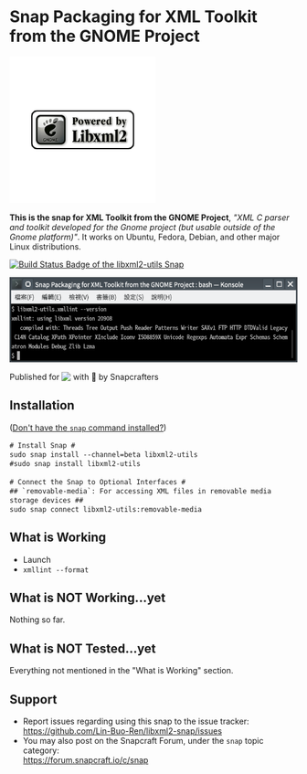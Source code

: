 # Snap Packaging for XML Toolkit from the GNOME Project

![Icon of XML Toolkit from the GNOME Project](gui/icon.png "Icon of XML Toolkit from the GNOME Project")


**This is the snap for XML Toolkit from the GNOME Project**, *"XML C parser and toolkit developed for the Gnome project (but usable outside of the Gnome platform)"*. It works on Ubuntu, Fedora, Debian, and other major Linux distributions.

[![Build Status Badge of the `libxml2-utils` Snap](https://build.snapcraft.io/badge/Lin-Buo-Ren/libxml2-snap.svg "Build Status of the `libxml2-utils` snap")](https://build.snapcraft.io/user/Lin-Buo-Ren/libxml2-snap)

![Screenshot of the Snapped Application](screenshots/xmllint-version.png "Screenshot of the Snapped Application")

Published for <img src="http://anything.codes/slack-emoji-for-techies/emoji/tux.png" align="top" width="24" /> with 💝 by Snapcrafters

## Installation
([Don't have the `snap` command installed?](https://snapcraft.io/docs/core/install))

    # Install Snap #
    sudo snap install --channel=beta libxml2-utils
    #sudo snap install libxml2-utils
    
    # Connect the Snap to Optional Interfaces #
    ## `removable-media`: For accessing XML files in removable media storage devices ##
    sudo snap connect libxml2-utils:removable-media

## What is Working

* Launch
* `xmllint --format`

## What is NOT Working...yet 

Nothing so far.

## What is NOT Tested...yet

Everything not mentioned in the "What is Working" section.

## Support

* Report issues regarding using this snap to the issue tracker:  
  <https://github.com/Lin-Buo-Ren/libxml2-snap/issues>
* You may also post on the Snapcraft Forum, under the `snap` topic category:  
  <https://forum.snapcraft.io/c/snap>

